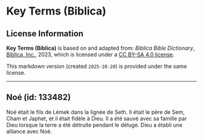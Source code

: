 # Key Terms (Biblica)

## License Information

**Key Terms (Biblica)** is based on and adapted from: _Biblica Bible Dictionary_, [Biblica, Inc.](https://www.biblica.com/), 2023, which is licensed under a [CC BY-SA 4.0 license](https://creativecommons.org/licenses/by-sa/4.0/legalcode.en).

This markdown version (created `2025-10-20`) is provided under the same license.



--------------------------------

## Noé (id: 133482)

Noé était le fils de Lémek dans la lignée de Seth. Il était le père de Sem, Cham et Japhet, et il était fidèle à Dieu. Il a été sauvé avec sa famille par Dieu lorsque la terre a été détruite pendant le déluge. Dieu a établi une alliance avec Noé.



